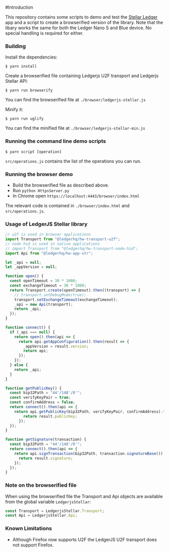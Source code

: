 #Introduction

This repository contains some scripts to demo and test the [Stellar Ledger](https://github.com/lenondupe/ledger-app-stellar) app and a script to create a browserified version of the library.
Note that the libary works the same for both the Ledger Nano S and Blue device. No special handling is required for either.

### Building

Install the dependencies:
```
$ yarn install
```

Create a browserified file containing Ledgerjs U2F transport and Ledgerjs Stellar API:
```
$ yarn run browserify
```

You can find the browserified file at `./browser/ledgerjs-stellar.js`

Minify it:
```
$ yarn run uglify
```

You can find the minified file at `./browser/ledgerjs-stellar-min.js`

### Running the command line demo scripts

```
$ yarn script [operation]
```

`src/operations.js` contains the list of the operations you can run.

### Running the browser demo

- Build the browserified file as described above.
- Run `python HttpsServer.py`
- In Chrome open `https://localhost:4443/browser/index.html`

The relevant code is contained in `./browser/index.html` and `src/operations.js`.

### Usage of LedgerJS Stellar library

```javascript
// u2f is used in browser applications
import Transport from "@ledgerhq/hw-transport-u2f";
// node hid is used in native applications
// import Transport from "@ledgerhq/hw-transport-node-hid";
import Api from "@ledgerhq/hw-app-str";

let _api = null;
let _appVersion = null;

function open() {
  const openTimeout = 30 * 1000;
  const exchangeTimeout = 30 * 1000;
  return Transport.create(openTimeout).then((transport) => {
    // transport.setDebugMode(true);
    transport.setExchangeTimeout(exchangeTimeout);
    _api = new Api(transport);
    return _api;
  });
}

function connect() {
  if (_api === null) {
    return open().then(api => {
      return api.getAppConfiguration().then(result => {
        _appVersion = result.version;
        return api;
      });
    });
  } else {
    return _api;
  }
}

function getPublicKey() {
  const bip32Path = "44'/148'/0'";
  const verifyKeyPair = true;
  const confirmAddress = false;
  return connect().then(api => {
    return api.getPublicKey(bip32Path, verifyKeyPair, confirmAddress).then(result => {
        return result.publicKey;
      });
  });
}

function getSignature(transaction) {
  const bip32Path = "44'/148'/0'";
  return connect().then(api => {
    return api.signTransaction(bip32Path, transaction.signatureBase()).then(result => {
      return result.signature;
    });
  });
}
```

### Note on the browserified file

When using the browserified file the Transport and Api objects are available from the global variable `LedgerjsStellar`:

```javascript
const Transport = LedgerjsStellar.Transport;
const Api = LedgerjsStellar.Api;
```

### Known Limitations

- Although Firefox now supports U2F the LedgerJS U2F transport does not support Firefox.
